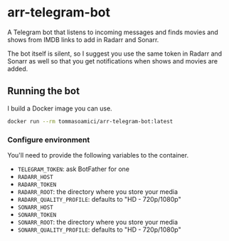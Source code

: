 # arr-telegram-bot

A Telegram bot that listens to incoming messages and finds movies and shows
from IMDB links to add in Radarr and Sonarr.

The bot itself is silent, so I suggest you use the same token in Radarr and
Sonarr as well so that you get notifications when shows and movies are
added.

## Running the bot

I build a Docker image you can use.

```sh
docker run --rm tommasoamici/arr-telegram-bot:latest
```

### Configure environment

You'll need to provide the following variables to the container.

- `TELEGRAM_TOKEN`: ask BotFather for one
- `RADARR_HOST`
- `RADARR_TOKEN`
- `RADARR_ROOT`: the directory where you store your media
- `RADARR_QUALITY_PROFILE`: defaults to "HD - 720p/1080p"
- `SONARR_HOST`
- `SONARR_TOKEN`
- `SONARR_ROOT`: the directory where you store your media
- `SONARR_QUALITY_PROFILE`: defaults to "HD - 720p/1080p"
